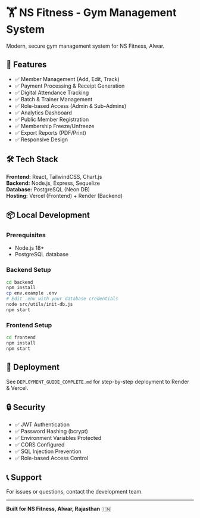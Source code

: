 # 🏋️ NS Fitness - Gym Management System

Modern, secure gym management system for NS Fitness, Alwar.

## 🚀 Features

- ✅ Member Management (Add, Edit, Track)
- ✅ Payment Processing & Receipt Generation
- ✅ Digital Attendance Tracking
- ✅ Batch & Trainer Management
- ✅ Role-based Access (Admin & Sub-Admins)
- ✅ Analytics Dashboard
- ✅ Public Member Registration
- ✅ Membership Freeze/Unfreeze
- ✅ Export Reports (PDF/Print)
- ✅ Responsive Design

## 🛠️ Tech Stack

**Frontend:** React, TailwindCSS, Chart.js  
**Backend:** Node.js, Express, Sequelize  
**Database:** PostgreSQL (Neon DB)  
**Hosting:** Vercel (Frontend) + Render (Backend)

## 📦 Local Development

### Prerequisites
- Node.js 18+
- PostgreSQL database

### Backend Setup
```bash
cd backend
npm install
cp env.example .env
# Edit .env with your database credentials
node src/utils/init-db.js
npm start
```

### Frontend Setup
```bash
cd frontend
npm install
npm start
```

## 🚀 Deployment

See `DEPLOYMENT_GUIDE_COMPLETE.md` for step-by-step deployment to Render & Vercel.

## 🔒 Security

- ✅ JWT Authentication
- ✅ Password Hashing (bcrypt)
- ✅ Environment Variables Protected
- ✅ CORS Configured
- ✅ SQL Injection Prevention
- ✅ Role-based Access Control

## 📞 Support

For issues or questions, contact the development team.

---

**Built for NS Fitness, Alwar, Rajasthan** 🇮🇳
